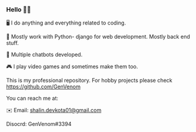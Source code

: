 ### Hello 👋👋

🖥️ I do anything and everything related to coding. 

🐍 Mostly work with Python- django for web development. Mostly back end stuff.

🤖 Multiple chatbots developed.

🎮 I play video games and sometimes make them too.

This is my professional repository. For hobby projects please check https://github.com/GenVenom

You can reach me at:

✉️ Email: shalin.devkota01@gmail.com

Disocrd: GenVenom#3394




